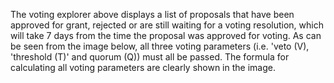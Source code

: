 The voting explorer above displays a list of proposals that have been approved for grant, rejected or are still waiting for a voting resolution, which will take 7 days from the time the proposal was approved for voting. As can be seen from the image below, all three voting parameters (i.e. 'veto (V), 'threshold (T)' and quorum (Q)) must all be passed. The formula for calculating all voting parameters are clearly shown in the image.